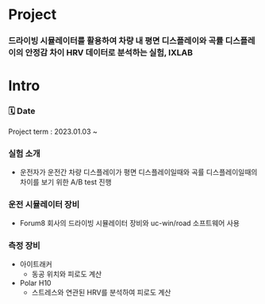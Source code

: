 # Project
### 드라이빙 시뮬레이터를 활용하여 차량 내 평면 디스플레이와 곡률 디스플레이의 안정감 차이 HRV 데이터로 분석하는 실험, IXLAB

# Intro
### 🗓️ Date 
Project term : 2023.01.03 ~ </br>

### 실험 소개
- 운전자가 운전간 차량 디스플레이가 평면 디스플레이일때와 곡률 디스플레이일때의 차이를 보기 위한 A/B test 진행

### 운전 시뮬레이터 장비
- Forum8 회사의 드라이빙 시뮬레이터 장비와 uc-win/road 소프트웨어 사용

### 측정 장비
- 아이트래커
  - 동공 위치와 피로도 계산
- Polar H10
  - 스트레스와 연관된 HRV를 분석하여 피로도 계산
